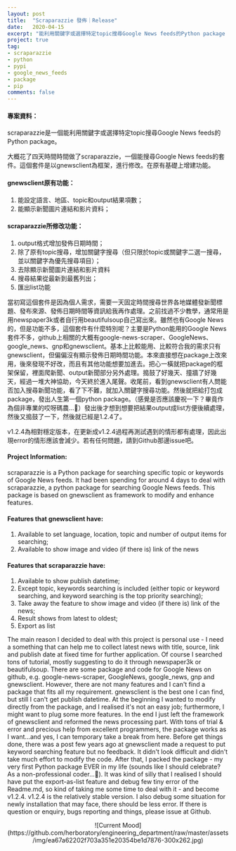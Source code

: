 ```yaml
---
layout: post
title:  "Scraparazzie 發佈｜Release"
date:   2020-04-15
excerpt: "能利用關鍵字或選擇特定topic搜尋Google News feeds的Python package | Python package for searching specific topic or keywords of Google News feeds"
project: true
tag:
- scraparazzie 
- python
- pypi
- google_news_feeds
- package
- pip
comments: false
---
```

#### 專案資料：
scraparazzie是一個能利用關鍵字或選擇特定topic搜尋Google News feeds的Python package。

大概花了四天時間時間做了scraparazzie，一個能搜尋Google News feeds的套件。這個套件是以gnewsclient為框架，進行修改。在原有基礎上增建功能。

#### gnewsclient原有功能：
1. 能設定語言、地區、topic和output結果項數；
2. 能顯示新聞圖片連結和影片資料；

#### scraparazzie所修改功能：
1. output格式增加發佈日期時間；
2. 除了原有topic搜尋，增加關鍵字搜尋（但只限於topic或關鍵字二選一搜尋，並以關鍵字為優先搜尋項目）；
3. 去除顯示新聞圖片連結和影片資料
4. 搜尋結果從最新到最舊列出；
5. 匯出list功能

當初寫這個套件是因為個人需求，需要一天固定時間搜尋世界各地媒體發新聞標題、發布來源、發佈日期時間等資訊給我再作處理。之前找過不少教學，通常用是用newspaper3k或者自行用beautifulsoup自己寫出來。雖然也有Google News的，但是功能不多，這個套件有什麼特別呢？主要是Python能用的Google News套件不多，github上相關的大概有google-news-scraper、GoogleNews、google_news、gnp和gnewsclient。基本上比較能用、比較符合我的需求只有gnewsclient，但偏偏沒有顯示發佈日期時間功能。本來直接想在package上改來用，後來發現不好改，而且有其他功能想要加進去。把心一橫就把package的框架保留，裡面爬新聞、output新聞部分另外處理。搗鼓了好幾天、撞牆了好幾天，經過一堆大神協助，今天終於進入尾聲。收尾前，看到gnewsclient有人問能否加入搜尋新聞功能，看了下不難，就加入關鍵字搜尋功能。然後就把給打包成package，發出人生第一個python package。（感覺是否應該慶祝一下？畢竟作為個非專業的哎呀碼農...😬）發出後才想到想要把結果output成list方便後續處理，然後又搗鼓了一下，然後就已經是1.2.4了。

v1.2.4為相對穩定版本，在更新成v1.2.4過程再測試遇到的情形都有處理，因此出現error的情形應該會減少。若有任何問題，請到Github那邊issue吧。

#### Project Information:
scraparazzie is a Python package for searching specific topic or keywords of Google News feeds.
It had been spending for around 4 days to deal with scraparazzie, a python package for searching Google News feeds. This package is based on gnewsclient as framework to modify and enhance features.

#### Features that gnewsclient have:
1. Available to set language, location, topic and number of output items for searching;
2. Available to show image and video (if there is) link of the news

#### Features that scraparazzie have:
1. Available to show publish datetime;
2. Except topic, keywords searching is included (either topic or keyword searching, and keyword searching is the top priority searching);
3. Take away the feature to show image and video (if there is) link of the news;
4. Result shows from latest to oldest;
5. Export as list

The main reason I decided to deal with this project is personal use - I need a something that can help me to collect latest news with title, source, link and publish date at fixed time for further application. Of course I searched tons of tutorial, mostly suggesting to do it through newspaper3k or beautifulsoup. There are some package and code for Google News on github, e.g. google-news-scraper, GoogleNews, google_news, gnp and gnewsclient. However, there are not many features and I can't find a package that fits all my requirement. gnewsclient is the best one I can find, but still I can't get publish datetime. At the beginning I wanted to modify directly from the package, and I realised it's not an easy job; furthermore, I might want to plug some more features. In the end I just left the framework of gnewsclient and reformed the news processing part. With tons of trial & error and precious help from excellent programmers, the package works as I want...and yes, I can temporary take a break from here. Before get things done, there was a post few years ago at gnewsclient made a request to put keyword searching feature but no feedback. It didn't look difficult and didn't take much effort to modify the code. After that, I packed the package - my very first Python package EVER in my life (sounds like I should celebrate? As a non-professional coder...😬). It was kind of silly that I realised I should have put the export-as-list feature and debug few tiny error of the Readme.md, so kind of taking me some time to deal with it - and become v1.2.4.
v1.2.4 is the relatively stable version. I also debug some situation for newly installation that may face, there should be less error. If there is question or enquiry, bugs reporting and things, please issue at Github.

<center>![Current Mood](https://github.com/herboratory/engineering_department/raw/master/assets/img/ea67a62202f703a351e20354be1d7876-300x262.jpg)</center>
